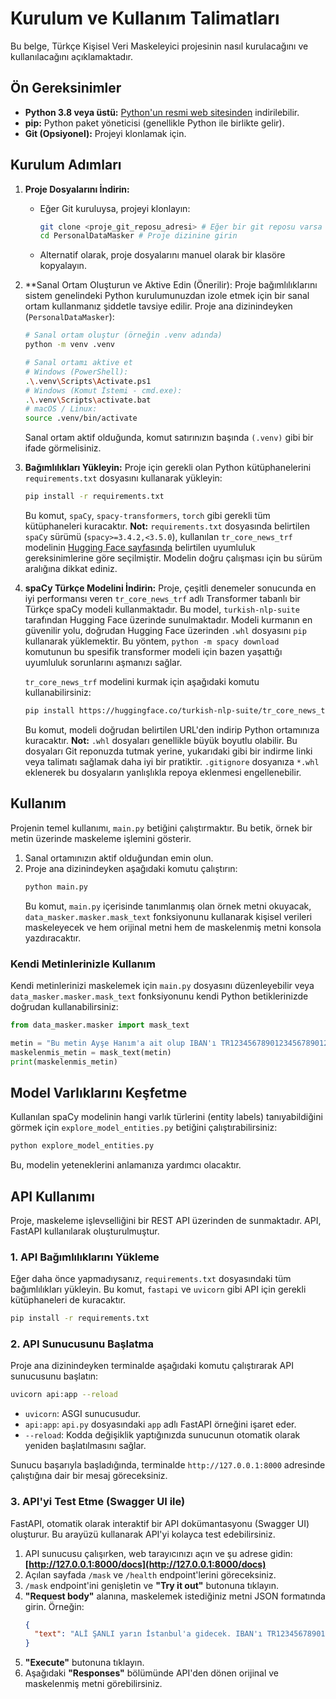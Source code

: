 # Kurulum ve Kullanım Talimatları

Bu belge, Türkçe Kişisel Veri Maskeleyici projesinin nasıl kurulacağını ve kullanılacağını açıklamaktadır.

## Ön Gereksinimler

*   **Python 3.8 veya üstü:** [Python'un resmi web sitesinden](https://www.python.org/downloads/) indirilebilir.
*   **pip:** Python paket yöneticisi (genellikle Python ile birlikte gelir).
*   **Git (Opsiyonel):** Projeyi klonlamak için.

## Kurulum Adımları

1.  **Proje Dosyalarını İndirin:**
    *   Eğer Git kuruluysa, projeyi klonlayın:
        ```bash
        git clone <proje_git_reposu_adresi> # Eğer bir git reposu varsa
        cd PersonalDataMasker # Proje dizinine girin
        ```
    *   Alternatif olarak, proje dosyalarını manuel olarak bir klasöre kopyalayın.

2.  **Sanal Ortam Oluşturun ve Aktive Edin (Önerilir):
    Proje bağımlılıklarını sistem genelindeki Python kurulumunuzdan izole etmek için bir sanal ortam kullanmanız şiddetle tavsiye edilir.
    Proje ana dizinindeyken (`PersonalDataMasker`):
    ```bash
    # Sanal ortam oluştur (örneğin .venv adında)
    python -m venv .venv

    # Sanal ortamı aktive et
    # Windows (PowerShell):
    .\.venv\Scripts\Activate.ps1
    # Windows (Komut İstemi - cmd.exe):
    .\.venv\Scripts\activate.bat
    # macOS / Linux:
    source .venv/bin/activate
    ```
    Sanal ortam aktif olduğunda, komut satırınızın başında `(.venv)` gibi bir ifade görmelisiniz.

3.  **Bağımlılıkları Yükleyin:**
    Proje için gerekli olan Python kütüphanelerini `requirements.txt` dosyasını kullanarak yükleyin:
    ```bash
    pip install -r requirements.txt
    ```
    Bu komut, `spaCy`, `spacy-transformers`, `torch` gibi gerekli tüm kütüphaneleri kuracaktır.
    **Not:** `requirements.txt` dosyasında belirtilen `spaCy` sürümü (`spacy>=3.4.2,<3.5.0`), kullanılan `tr_core_news_trf` modelinin [Hugging Face sayfasında](https://huggingface.co/turkish-nlp-suite/tr_core_news_trf) belirtilen uyumluluk gereksinimlerine göre seçilmiştir. Modelin doğru çalışması için bu sürüm aralığına dikkat ediniz.

4.  **spaCy Türkçe Modelini İndirin:**
    Proje, çeşitli denemeler sonucunda en iyi performansı veren `tr_core_news_trf` adlı Transformer tabanlı bir Türkçe spaCy modeli kullanmaktadır. Bu model, `turkish-nlp-suite` tarafından Hugging Face üzerinde sunulmaktadır.
    Modeli kurmanın en güvenilir yolu, doğrudan Hugging Face üzerinden `.whl` dosyasını `pip` kullanarak yüklemektir. Bu yöntem, `python -m spacy download` komutunun bu spesifik transformer modeli için bazen yaşattığı uyumluluk sorunlarını aşmanızı sağlar.

    `tr_core_news_trf` modelini kurmak için aşağıdaki komutu kullanabilirsiniz:
    ```bash
    pip install https://huggingface.co/turkish-nlp-suite/tr_core_news_trf/resolve/main/tr_core_news_trf-1.0-py3-none-any.whl
    ```
    Bu komut, modeli doğrudan belirtilen URL'den indirip Python ortamınıza kuracaktır.
        **Not:** `.whl` dosyaları genellikle büyük boyutlu olabilir. Bu dosyaları Git reponuzda tutmak yerine, yukarıdaki gibi bir indirme linki veya talimatı sağlamak daha iyi bir pratiktir. `.gitignore` dosyanıza `*.whl` eklenerek bu dosyaların yanlışlıkla repoya eklenmesi engellenebilir.

## Kullanım

Projenin temel kullanımı, `main.py` betiğini çalıştırmaktır. Bu betik, örnek bir metin üzerinde maskeleme işlemini gösterir.

1.  Sanal ortamınızın aktif olduğundan emin olun.
2.  Proje ana dizinindeyken aşağıdaki komutu çalıştırın:
    ```bash
    python main.py
    ```
    Bu komut, `main.py` içerisinde tanımlanmış olan örnek metni okuyacak, `data_masker.masker.mask_text` fonksiyonunu kullanarak kişisel verileri maskeleyecek ve hem orijinal metni hem de maskelenmiş metni konsola yazdıracaktır.

### Kendi Metinlerinizle Kullanım

Kendi metinlerinizi maskelemek için `main.py` dosyasını düzenleyebilir veya `data_masker.masker.mask_text` fonksiyonunu kendi Python betiklerinizde doğrudan kullanabilirsiniz:

```python
from data_masker.masker import mask_text

metin = "Bu metin Ayşe Hanım'a ait olup IBAN'ı TR123456789012345678901234 ve T.C. Kimlik No'su 12345678901'dir."
maskelenmis_metin = mask_text(metin)
print(maskelenmis_metin)
```

## Model Varlıklarını Keşfetme

Kullanılan spaCy modelinin hangi varlık türlerini (entity labels) tanıyabildiğini görmek için `explore_model_entities.py` betiğini çalıştırabilirsiniz:

```bash
python explore_model_entities.py
```
Bu, modelin yeteneklerini anlamanıza yardımcı olacaktır.

## API Kullanımı

Proje, maskeleme işlevselliğini bir REST API üzerinden de sunmaktadır. API, FastAPI kullanılarak oluşturulmuştur.

### 1. API Bağımlılıklarını Yükleme

Eğer daha önce yapmadıysanız, `requirements.txt` dosyasındaki tüm bağımlılıkları yükleyin. Bu komut, `fastapi` ve `uvicorn` gibi API için gerekli kütüphaneleri de kuracaktır.

```bash
pip install -r requirements.txt
```

### 2. API Sunucusunu Başlatma

Proje ana dizinindeyken terminalde aşağıdaki komutu çalıştırarak API sunucusunu başlatın:

```bash
uvicorn api:app --reload
```

*   `uvicorn`: ASGI sunucusudur.
*   `api:app`: `api.py` dosyasındaki `app` adlı FastAPI örneğini işaret eder.
*   `--reload`: Kodda değişiklik yaptığınızda sunucunun otomatik olarak yeniden başlatılmasını sağlar.

Sunucu başarıyla başladığında, terminalde `http://127.0.0.1:8000` adresinde çalıştığına dair bir mesaj göreceksiniz.

### 3. API'yi Test Etme (Swagger UI ile)

FastAPI, otomatik olarak interaktif bir API dokümantasyonu (Swagger UI) oluşturur. Bu arayüzü kullanarak API'yi kolayca test edebilirsiniz.

1.  API sunucusu çalışırken, web tarayıcınızı açın ve şu adrese gidin: **[http://127.0.0.1:8000/docs](http://127.0.0.1:8000/docs)**
2.  Açılan sayfada `/mask` ve `/health` endpoint'lerini göreceksiniz.
3.  `/mask` endpoint'ini genişletin ve **"Try it out"** butonuna tıklayın.
4.  **"Request body"** alanına, maskelemek istediğiniz metni JSON formatında girin. Örneğin:
    ```json
    {
      "text": "ALİ ŞANLI yarın İstanbul'a gidecek. IBAN'ı TR123456789012345678901234."
    }
    ```
5.  **"Execute"** butonuna tıklayın.
6.  Aşağıdaki **"Responses"** bölümünde API'den dönen orijinal ve maskelenmiş metni görebilirsiniz.

